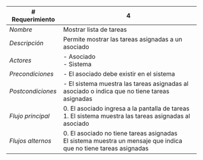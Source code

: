 |# Requerimiento|4 |
|-|-|
| *Nombre*|Mostrar lista de tareas
| *Descripción*| Permite mostrar las tareas asignadas a un asociado |
|*Actores*| - Asociado<br> - Sistema
|*Precondiciones*| - El asociado debe existir en el sistema
|*Postcondiciones*| - El sistema muestra las tareas asignadas al asociado o indica que no tiene tareas asignadas
|*Flujo principal*|0.  El asociado ingresa a la pantalla de tareas<br>1.  El sistema muestra las tareas asignadas al asociado
|*Flujos alternos*|0.  El asociado no tiene tareas asignadas<br>El sistema muestra un mensaje que indica que no tiene tareas asignadas
